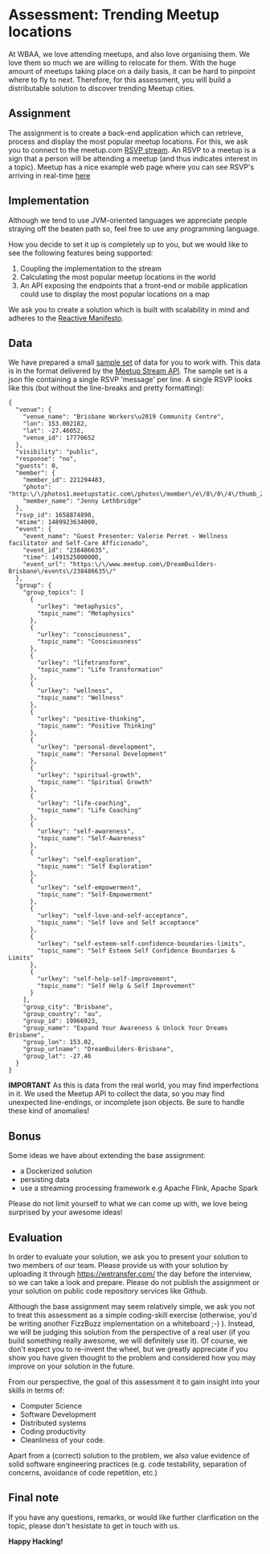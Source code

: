 # Assessment: Trending Meetup locations 
At WBAA, we love attending meetups, and also love organising them. We love them so much we are willing to relocate for them. With the huge amount of meetups taking place on a daily basis, it can be hard to pinpoint where to fly to next. Therefore, for this assessment, you will build a distributable solution to discover trending Meetup cities. 

## Assignment
The assignment is to create a back-end application which can retrieve, process and display the most popular meetup locations. For this, we ask you to connect to the meetup.com [RSVP stream](http://meetup.github.io/stream/rsvpTicker/). An RSVP to a meetup is a sign that a person will be attending a meetup (and thus indicates interest in a topic). Meetup has a nice example web page where you can see RSVP's arriving in real-time [here](http://meetup.github.io/stream/rsvpTicker/)

## Implementation
Although we tend to use JVM-oriented languages we appreciate people straying off the beaten path so, feel free to use any programming language.

How you decide to set it up is completely up to you, but we would like to see the following features being supported:
1. Coupling the implementation to the stream
1. Calculating the most popular meetup locations in the world
1. An API exposing the endpoints that a front-end or mobile application could use to display the most popular locations on a map

We ask you to create a solution which is built with scalability in mind and adheres to the [Reactive Manifesto](https://www.reactivemanifesto.org/).

## Data
We have prepared a small [sample set](meetup.json) of data for you to work with. This data is in the format delivered by the [Meetup Stream API](https://www.meetup.com/meetup_api/docs/stream/2/rsvps). The sample set is a json file containing a single RSVP 'message' per line.
A single RSVP looks like this (but without the line-breaks and pretty formatting):
```
{
  "venue": {
    "venue_name": "Brisbane Workers\u2019 Community Centre",
    "lon": 153.002182,
    "lat": -27.46052,
    "venue_id": 17770652
  },
  "visibility": "public",
  "response": "no",
  "guests": 0,
  "member": {
    "member_id": 221294483,
    "photo": "http:\/\/photos1.meetupstatic.com\/photos\/member\/e\/8\/0\/4\/thumb_263939396.jpeg",
    "member_name": "Jenny Lethbridge"
  },
  "rsvp_id": 1658874890,
  "mtime": 1489923634000,
  "event": {
    "event_name": "Guest Presenter: Valerie Perret - Wellness facilitator and Self-Care Afficionado",
    "event_id": "238486635",
    "time": 1491525000000,
    "event_url": "https:\/\/www.meetup.com\/DreamBuilders-Brisbane\/events\/238486635\/"
  },
  "group": {
    "group_topics": [
      {
        "urlkey": "metaphysics",
        "topic_name": "Metaphysics"
      },
      {
        "urlkey": "consciousness",
        "topic_name": "Consciousness"
      },
      {
        "urlkey": "lifetransform",
        "topic_name": "Life Transformation"
      },
      {
        "urlkey": "wellness",
        "topic_name": "Wellness"
      },
      {
        "urlkey": "positive-thinking",
        "topic_name": "Positive Thinking"
      },
      {
        "urlkey": "personal-development",
        "topic_name": "Personal Development"
      },
      {
        "urlkey": "spiritual-growth",
        "topic_name": "Spiritual Growth"
      },
      {
        "urlkey": "life-coaching",
        "topic_name": "Life Coaching"
      },
      {
        "urlkey": "self-awareness",
        "topic_name": "Self-Awareness"
      },
      {
        "urlkey": "self-exploration",
        "topic_name": "Self Exploration"
      },
      {
        "urlkey": "self-empowerment",
        "topic_name": "Self-Empowerment"
      },
      {
        "urlkey": "self-love-and-self-acceptance",
        "topic_name": "Self love and Self acceptance"
      },
      {
        "urlkey": "self-esteem-self-confidence-boundaries-limits",
        "topic_name": "Self Esteem Self Confidence Boundaries & Limits"
      },
      {
        "urlkey": "self-help-self-improvement",
        "topic_name": "Self Help & Self Improvement"
      }
    ],
    "group_city": "Brisbane",
    "group_country": "au",
    "group_id": 19966923,
    "group_name": "Expand Your Awareness & Unlock Your Dreams   Brisbane",
    "group_lon": 153.02,
    "group_urlname": "DreamBuilders-Brisbane",
    "group_lat": -27.46
  }
}
```
__IMPORTANT__
As this is data from the real world, you may find imperfections in it. We used the Meetup API to collect the data, so you may find unexpected line-endings, or incomplete json objects. Be sure to handle these kind of anomalies!

## Bonus
Some ideas we have about extending the base assignment:
 - a Dockerized solution
 - persisting data
 - use a streaming processing framework e.g Apache Flink, Apache Spark

Please do not limit yourself to what we can come up with, we love being surprised by your awesome ideas! 

## Evaluation
In order to evaluate your solution, we ask you to present your solution to two members of our team. Please provide us with your solution by uploading it through https://wetransfer.com/ the day before the interview, so we can take a look and prepare. Please do not publish the assignment or your solution on public code repository services like Github.

Although the base assignment may seem relatively simple, we ask you not to treat this assessment as a simple coding-skill exercise (otherwise, you'd be writing another FizzBuzz implementation on a whiteboard ;-) ). Instead, we will be judging this solution from the perspective of a real user (if you build something really awesome, we will definitely use it). Of course, we don't expect you to re-invent the wheel, but we greatly appreciate if you show you have given thought to the problem and considered how you may improve on your solution in the future.

From our perspective, the goal of this assessment it to gain insight into your skills in terms of:
- Computer Science
- Software Development
- Distributed systems
- Coding productivity
- Cleanliness of your code.

Apart from a (correct) solution to the problem, we also value evidence of solid software engineering practices (e.g. code testability, separation of concerns, avoidance of code repetition, etc.)

## Final note
If you have any questions, remarks, or would like further clarification on the topic, please don't hesistate to get in touch with us.

__Happy Hacking!__
